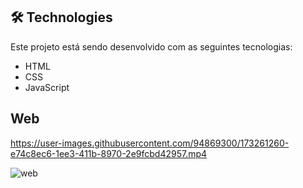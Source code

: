 ## 🛠 Technologies

Este projeto está sendo desenvolvido com as seguintes tecnologias:

- HTML
- CSS
- JavaScript

## Web



https://user-images.githubusercontent.com/94869300/173261260-e74c8ec6-1ee3-411b-8970-2e9fcbd42957.mp4








![web](https://user-images.githubusercontent.com/94869300/173260329-c1e472a4-901c-4d40-816f-ee597c7f87ef.jpg)






